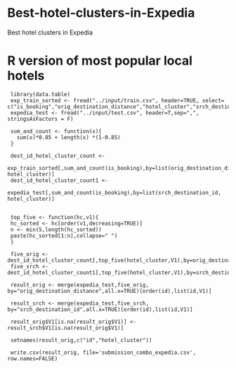 # Best-hotel-clusters-in-Expedia
Best hotel clusters in Expedia

# R version of most popular local hotels
     library(data.table)
     exp_train_sorted <- fread("../input/train.csv", header=TRUE, select= c("is_booking","orig_destination_distance","hotel_cluster","srch_destination_id"))
     expedia_test <- fread("../input/test.csv", header=T,sep=",", stringsAsFactors = F)

     sum_and_count <- function(x){
       sum(x)*0.85 + length(x) *(1-0.85)
     }

     dest_id_hotel_cluster_count <- 
       exp_train_sorted[,sum_and_count(is_booking),by=list(orig_destination_distance, hotel_cluster)]
     dest_id_hotel_cluster_count1 <- 
        expedia_test[,sum_and_count(is_booking),by=list(srch_destination_id, hotel_cluster)]


     top_five <- function(hc,v1){
     hc_sorted <- hc[order(v1,decreasing=TRUE)]
     n <- min(5,length(hc_sorted))
     paste(hc_sorted[1:n],collapse=" ")
     }

     five_orig <- dest_id_hotel_cluster_count[,top_five(hotel_cluster,V1),by=orig_destination_distance]
     five_srch <- dest_id_hotel_cluster_count1[,top_five(hotel_cluster,V1),by=srch_destination_id]

     result_orig <- merge(expedia_test,five_orig, by="orig_destination_distance",all.x=TRUE)[order(id),list(id,V1)]

     result_srch <- merge(expedia_test,five_srch, by="srch_destination_id",all.x=TRUE)[order(id),list(id,V1)]

     result_orig$V1[is.na(result_orig$V1)] <- result_srch$V1[is.na(result_orig$V1)] 

     setnames(result_orig,c("id","hotel_cluster"))

     write.csv(result_orig, file='submission_combo_expedia.csv', row.names=FALSE)

